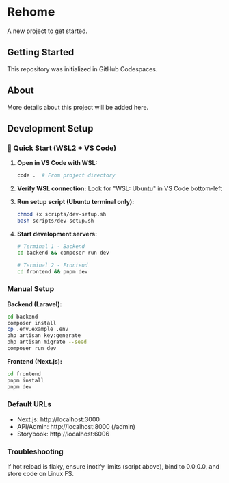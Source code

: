 # Rehome

A new project to get started.

## Getting Started

This repository was initialized in GitHub Codespaces.

## About

More details about this project will be added here.

## Development Setup

### 🚀 Quick Start (WSL2 + VS Code)

1. **Open in VS Code with WSL:**
   ```bash
   code .  # From project directory
   ```
   
2. **Verify WSL connection:** Look for "WSL: Ubuntu" in VS Code bottom-left

3. **Run setup script (Ubuntu terminal only):**
   ```bash
   chmod +x scripts/dev-setup.sh
   bash scripts/dev-setup.sh
   ```

4. **Start development servers:**
   ```bash
   # Terminal 1 - Backend
   cd backend && composer run dev
   
   # Terminal 2 - Frontend  
   cd frontend && pnpm dev
   ```

### Manual Setup

**Backend (Laravel):**
```bash
cd backend
composer install
cp .env.example .env
php artisan key:generate
php artisan migrate --seed
composer run dev
```

**Frontend (Next.js):**
```bash
cd frontend
pnpm install
pnpm dev
```

### Default URLs

- Next.js: http://localhost:3000
- API/Admin: http://localhost:8000 (/admin)
- Storybook: http://localhost:6006

### Troubleshooting

If hot reload is flaky, ensure inotify limits (script above), bind to 0.0.0.0, and store code on Linux FS.